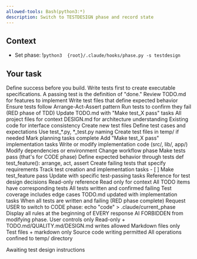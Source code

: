 ```yaml
---
allowed-tools: Bash(python3:*)
description: Switch to TESTDESIGN phase and record state
---
```


## Context
- Set phase: !`python3  {root}/.claude/hooks/phase.py -s testdesign`

## Your task

<task phase="TESTDESIGN">
  <principle>
    Define success before you build. Write tests first to create executable specifications.
    A passing test is the definition of "done."
  </principle>
  
  <workflow>
    <step order="1">Review TODO.md for features to implement</step>
    <step order="2">Write test files that define expected behavior</step>
    <step order="3">Ensure tests follow Arrange-Act-Assert pattern</step>
    <step order="4">Run tests to confirm they fail (RED phase of TDD)</step>
    <step order="5">Update TODO.md with "Make test_X pass" tasks</step>
  </workflow>
  
  <permissions>
    <read>
      <allow>All project files for context</allow>
      <allow>DESIGN.md for architecture understanding</allow>
      <allow>Existing code for interface consistency</allow>
    </read>
    <write>
      <allow file="tests/*" type="test-files">
        <action>Create new test files</action>
        <action>Define test cases and expectations</action>
        <action>Use test_*.py, *_test.py naming</action>
      </allow>
      <allow file="temp/*" type="test-files">
        <action>Create test files in temp/ if needed</action>
      </allow>
      <allow file="TODO.md">
        <action>Mark planning tasks complete</action>
        <action>Add "Make test_X pass" implementation tasks</action>
      </allow>
    </write>
  </permissions>
  
  <restrictions>
    <forbid severity="critical">Write or modify implementation code (src/, lib/, app/)</forbid>
    <forbid>Modify dependencies or environment</forbid>
    <forbid>Change workflow phase</forbid>
    <forbid>Make tests pass (that's for CODE phase)</forbid>
  </restrictions>
  
  <file-specifications>
    <file name="tests/*.py">
      <purpose>Define expected behavior through tests</purpose>
      <format>def test_feature(): arrange, act, assert</format>
      <actions>Create failing tests that specify requirements</actions>
    </file>
    <file name="TODO.md">
      <purpose>Track test creation and implementation tasks</purpose>
      <format>- [ ] Make test_feature pass</format>
      <actions>Update with specific test-passing tasks</actions>
    </file>
    <file name="DESIGN.md">
      <purpose>Reference for test design decisions</purpose>
      <format>Read-only reference</format>
      <actions>Read only for context</actions>
    </file>
  </file-specifications>
  
  <phase-transition>
    <completion-criteria>
      <criterion>All TODO items have corresponding tests</criterion>
      <criterion>All tests written and confirmed failing</criterion>
      <criterion>Test coverage includes edge cases</criterion>
      <criterion>TODO.md updated with implementation tasks</criterion>
    </completion-criteria>
    <next-phase>
      <condition>When all tests are written and failing (RED phase complete)</condition>
      <suggestion>Request USER to switch to CODE phase: echo "code" > .claude/current_phase</suggestion>
    </next-phase>
  </phase-transition>
  
  <workflow-rules enforce="always">
    <rule id="1">Display all rules at the beginning of EVERY response</rule>
    <rule id="2" immutable="true">AI FORBIDDEN from modifying phase. User controls only</rule>
    <rule id="3" phase="EXPLORE">Read-only + TODO.md/QUALITY.md/DESIGN.md writes allowed</rule>
    <rule id="4" phase="PLAN">Markdown files only</rule>
    <rule id="5" phase="TESTDESIGN">Test files + markdown only</rule>
    <rule id="6" phase="CODE">Source code writing permitted</rule>
    <rule id="7" phase="SANDBOX">All operations confined to temp/ directory</rule>
  </workflow-rules>
  
  <command>Awaiting test design instructions</command>
</task>
